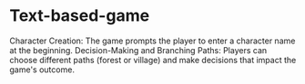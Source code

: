# Text-based-game
Character Creation: The game prompts the player to enter a character name at the beginning. Decision-Making and Branching Paths: Players can choose different paths (forest or village) and make decisions that impact the game's outcome. 

